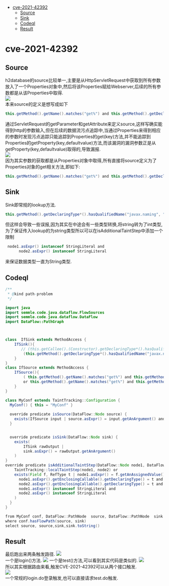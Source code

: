 - [cve-2021-42392](#cve-2021-42392)
  - [Source](#source)
  - [Sink](#sink)
  - [Codeql](#codeql)
  - [Result](#result)
# cve-2021-42392
## Source
h2database的source比较单一,主要是从HttpServletRequest中获取到所有参数放入了一个Properties对象中,然后将该Properties赋给Webserver,后续的所有参数都是从该Properties中取得.  
![](2022-07-13-16-54-08.png)  
本来source的定义是想写成如下
```java
this.getMethod().getName().matches("get%") and this.getMethod().getDeclaringType*().hasQualifiedName("javax.servlet","ServletRequest")
```  
通过ServletRequest的getParameter和getAttribute来定义source,这样写确实能得到http的参数输入,但在后续的数据流污点追踪中,当通过Properties来得到相应的参数时发现污点追踪只能追踪到Properties的get(key)方法,并不能追踪到Properties的getProperty(key,defaultvalue)方法,而该漏洞的漏洞参数正是从getProperty(key,defaultvalue)取得的,导致漏报.  
![](2022-07-13-16-58-53.png)  
因为其实参数的获取都是从Properties对象中取得,所有直接将source定义为了Properties对象的get相关方法,即如下:  
```java
this.getMethod().getName().matches("get%") and this.getMethod().getDeclaringType*().hasQualifiedName("java.util","Properties")
```
## Sink
Sink即常规的lookup方法.  
```java
this.getMethod().getDeclaringType*().hasQualifiedName("javax.naming", "Context") and this.getMethod().getName() = "lookup"
```
但这样会导致一些误报,因为其实在中途会有一些类型转换,将string转为了int类型,为了保证传入lookup的为string类型所以可以在isAdditionalTaintStep中添加一个限制  
```java
 node1.asExpr() instanceof StringLiteral and 
      node2.asExpr() instanceof StringLiteral
```
来保证数据类型一直为String类型.
## Codeql
```java
/**
 * @kind path-problem
 */

import java
import semmle.code.java.dataflow.FlowSources
import semmle.code.java.dataflow.DataFlow
import DataFlow::PathGraph



class  IfSink extends MethodAccess {
    IfSink(){
       // (this.getCallee().(Constructor).getDeclaringType*().hasQualifiedName("javax.naming", "Context"))
        (this.getMethod().getDeclaringType*().hasQualifiedName("javax.naming", "Context") and this.getMethod().getName() = "lookup")
    }
}
class IfSource extends MethodAccess {
    IfSource(){
        ( this.getMethod().getName().matches("get%") and this.getMethod().getDeclaringType*().hasQualifiedName("javax.servlet","ServletRequest")
        or this.getMethod().getName().matches("get%") and this.getMethod().getDeclaringType*().hasQualifiedName("java.util","Properties"))
    }
}

class MyConf extends TaintTracking::Configuration {
  MyConf() { this = "MyConf" }
  
  override predicate isSource(DataFlow::Node source) {
    exists(IfSource input | source.asExpr() = input.getAnArgument() and input.getAnArgument() instanceof StringLiteral)
  }


  override predicate isSink(DataFlow::Node sink) {
    exists(
        IfSink rawOutput |
        sink.asExpr() = rawOutput.getAnArgument() 
    )
}
override predicate isAdditionalTaintStep(DataFlow::Node node1, DataFlow::Node node2) {
    TaintTracking::localTaintStep(node1, node2) or
    exists(Field f, RefType t | node1.asExpr() = f.getAnAssignedValue() and node2.asExpr() = f.getAnAccess() and
      node1.asExpr().getEnclosingCallable().getDeclaringType() = t and
      node2.asExpr().getEnclosingCallable().getDeclaringType() = t and
      node1.asExpr() instanceof StringLiteral and 
      node2.asExpr() instanceof StringLiteral
    )
  }
}

from MyConf conf, DataFlow::PathNode  source, DataFlow::PathNode  sink
where conf.hasFlowPath(source, sink)
select source, source,sink,sink.toString()
```  
## Result
最后跑出来两条触发路径.
![](2022-07-13-17-09-42.png)  
一个是login()方法.
![](2022-07-13-17-11-49.png)
一个是test()方法,可以看到其实代码是类似的.
![](2022-07-13-17-11-27.png)  
所以其实根据路由来看,触发CVE-2021-42392可以从两个接口触发.  
![](2022-07-13-17-13-47.png)  
一个常规的login.do登录触发,也可以直接请求test.do触发.